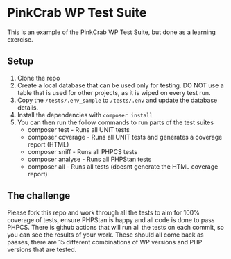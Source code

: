 # PinkCrab WP Test Suite 

This is an example of the PinkCrab WP Test Suite, but done as a learning exercise.

## Setup

1. Clone the repo
2. Create a local database that can be used only for testing. DO NOT use a table that is used for other projects, as it is wiped on every test run.
3. Copy the `/tests/.env_sample` to `/tests/.env` and update the database details.
4. Install the dependencies with `composer install`
5. You can then run the follow commands to run parts of the test suites
   * composer test - Runs all UNIT tests
   * composer coverage - Runs all  UNIT tests and generates a coverage report (HTML)
   * composer sniff - Runs all PHPCS tests
   * composer analyse - Runs all PHPStan tests
   * composer all - Runs all tests (doesnt generate the HTML coverage report)

## The challenge

Please fork this repo and work through all the tests to aim for 100% coverage of tests, ensure PHPStan is happy and all code is done to pass PHPCS.
There is github actions that will run all the tests on each commit, so you can see the results of your work. These should all come back as passes, there are 15 different combinations of WP versions and PHP versions that are tested.


